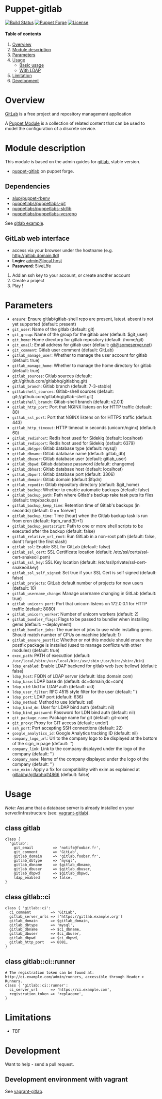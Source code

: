 # Puppet-gitlab

[![Build Status](https://travis-ci.org/sbadia/puppet-gitlab.png?branch=master)](https://travis-ci.org/sbadia/puppet-gitlab)
[![Puppet Forge](http://img.shields.io/puppetforge/v/sbadia/gitlab.svg)](https://forge.puppetlabs.com/sbadia/gitlab)
[![License](http://img.shields.io/:license-gpl3-blue.svg)](http://www.gnu.org/licenses/gpl-3.0.html)

#### Table of contents

1. [Overview](#overview)
2. [Module description](#module-description)
3. [Parameters](#parameters)
4. [Usage](#usage)
    * [Basic usage](#basic-usage)
    * [With LDAP](#with-ldap)
5. [Limitation](#limitation)
6. [Development](#development)

# Overview

[GitLab](http://gitlab.org/) is a free project and repository management application

A [Puppet Module](http://docs.puppetlabs.com/learning/modules1.html#modules) is a collection of related content that can be used to model the configuration of a discrete service.

# Module description

This module is based on the admin guides for [gitlab](https://github.com/gitlabhq/gitlabhq/wiki), stable version.

- [puppet-gitlab](http://forge.puppetlabs.com/sbadia/gitlab) on puppet forge.

## Dependencies
- [alup/puppet-rbenv](https://github.com/alup/puppet-rbenv)
- [puppetlabs/puppetlabs-git](https://github.com/puppetlabs/puppetlabs-git)
- [puppetlabs/puppetlabs-stdlib](https://github.com/puppetlabs/puppetlabs-stdlib)
- [puppetlabs/puppetlabs-vcsrepo](https://github.com/puppetlabs/puppetlabs-vcsrepo)

See [gitlab example](https://github.com/sbadia/vagrant-gitlab/blob/master/examples/gitlab.pp).

## GitLab web interface
- access via your browser under the hostname (e.g. http://gitlab.domain.tld)
- **Login**: admin@local.host
- **Password**: 5iveL!fe

1. Add an ssh key to your account, or create another account
2. Create a project
3. Play !

# Parameters

* `ensure`:  Ensure gitlab/gitlab-shell repo are present, latest. absent is not yet supported (default: present)
* `git_user`: Name of the gitlab (default: git)
* `git_group`: Name of the group for the gitlab user (default: $git_user)
* `git_home`: Home directory for gitlab repository (default: /home/git)
* `git_email`: Email address for gitlab user (default: git@someserver.net)
* `git_comment`: Gitlab user comment (default: GitLab)
* `gitlab_manage_user`: Whether to manage the user account for gitlab (default: true)
* `gitlab_manage_home`: Whether to manage the home directory for gitlab (default: true)
* `gitlab_sources`: Gitlab sources (default: git://github.com/gitlabhq/gitlabhq.git)
* `gitlab_branch`: Gitlab branch (default: 7-3-stable)
* `gitlabshell_sources`: Gitlab-shell sources (default: git://github.com/gitlabhq/gitlab-shell.git)
* `gitlabshell_branch`: Gitlab-shell branch (default: v2.0.1)
* `gitlab_http_port`: Port that NGINX listens on for HTTP traffic (default: 80)
* `gitlab_ssl_port`: Port that NGINX listens on for HTTPS traffic (default: 443)
* `gitlab_http_timeout`: HTTP timeout in seconds (unicorn/nginx) (default: 60)
* `gitlab_redishost`: Redis host used for Sidekiq (default: localhost)
* `gitlab_redisport`: Redis host used for Sidekiq (default: 6379)
* `gitlab_dbtype`: Gitlab database type (default: mysql)
* `gitlab_dbname`: Gitlab database name (default: gitlab\_db)
* `gitlab_dbuser`: Gitlab database user (default: gitlab\_user)
* `gitlab_dbpwd`: Gitlab database password (default: changeme)
* `gitlab_dbhost`: Gitlab database host (default: localhost)
* `gitlab_dbport`: Gitlab database port (default: 3306)
* `gitlab_domain`: Gitlab domain (default $fqdn)
* `gitlab_repodir`: Gitlab repository directory (default: $git\_home)
* `gitlab_backup`: Whether to enable automatic backups (default: false)
* `gitlab_backup_path`: Path where Gitlab's backup rake task puts its files (default: tmp/backups)
* `gitlab_backup_keep_time`: Retention time of Gitlab's backups (in seconds) (default: 0 == forever)
* `gitlab_backup_time`: Time (hour) when the Gitlab backup task is run from cron (default: fqdn\_rand(5)+1)
* `gitlab_backup_postscript`: Path to one or more shell scripts to be executed after the backup (default: false)
* `gitlab_relative_url_root`: Run GitLab in a non-root path (default: false, dont't forget the first slash)
* `gitlab_ssl`: Enable SSL for GitLab (default: false)
* `gitlab_ssl_cert`: SSL Certificate location (default: /etc/ssl/certs/ssl-cert-snakeoil.pem)
* `gitlab_ssl_key`: SSL Key location (default: /etc/ssl/private/ssl-cert-snakeoil.key)
* `gitlab_ssl_self_signed`: Set true if your SSL Cert is self signed (default: false)
* `gitlab_projects`: GitLab default number of projects for new users (default: 10)
* `gitlab_username_change`: Manage username changing in GitLab (default: true)
* `gitlab_unicorn_port`: Port that unicorn listens on 172.0.0.1 for HTTP traffic (default: 8080)
* `gitlab_unicorn_worker`: Number of unicorn workers (default: 2)
* `gitlab_bundler_flags`: Flags to be passed to bundler when installing gems (default: --deployment)
* `gitlab_bundler_jobs`: The number of jobs to use while installing gems. Should match number of CPUs on machine (default: 1)
* `gitlab_ensure_postfix`: Whether or not this module should ensure the postfix
  package is installed (used to manage conflicts with other modules) (default:
true)
* `exec_path`: PATH of executtion (default: `/usr/local/sbin:/usr/local/bin:/usr/sbin:/usr/bin:/sbin:/bin`)
* `ldap_enabled`: Enable LDAP backend for gitlab web (see bellow) (default: false)
* `ldap_host`: FQDN of LDAP server (default: ldap.domain.com)
* `ldap_base`: LDAP base dn (default: dc=domain,dc=com)
* `ldap_uid`: Uid for LDAP auth (default: uid)
* `ldap_user_filter`: RFC 4515 style filter for the user (default: '')
* `ldap_port`: LDAP port (default: 636)
* `ldap_method`: Method to use (default: ssl)
* `ldap_bind_dn`: User for LDAP bind auth (default: nil)
* `ldap_bind_password`: Password for LDN bind auth (default: nil)
* `git_package_name`: Package name for git (default: git-core)
* `git_proxy`: Proxy for GIT access (default: undef)
* `ssh_port`: Port accepting SSH connections (default: 22)
* `google_analytics_id`: Google Analytics tracking ID (default: nil)
* `company_logo_url`: Url to the company logo to be displayed at the bottom of the sign_in page (default: '')
* `company_link`: Link to the company displayed under the logo of the company (default: '')
* `company_name`: Name of the company displayed under the logo of the company (default: '')
* `use_exim` : Apply a fix for compatibility with exim as explained at [gitlabhq/gitlabhq#4866](https://github.com/gitlabhq/gitlabhq/issues/486) (default: false)

# Usage

_Note:_ Assume that a database server is already installed on your server/infrastructure (see: [vagrant-gitlab](https://github.com/sbadia/vagrant-gitlab/blob/master/examples/gitlab.pp)).

## class gitlab

```puppet
class {
  'gitlab':
    git_email         => 'notifs@foobar.fr',
    git_comment       => 'GitLab',
    gitlab_domain     => 'gitlab.foobar.fr',
    gitlab_dbtype     => 'mysql',
    gitlab_dbname     => $gitlab_dbname,
    gitlab_dbuser     => $gitlab_dbuser,
    gitlab_dbpwd      => $gitlab_dbpwd,
    ldap_enabled      => false,
}
```

## class gitlab::ci

```puppet
class { 'gitlab::ci':
  ci_comment         => 'GitLab',
  gitlab_server_urls => ['https://gitlab.example.org']
  gitlab_domain      => $gitlab_domain,
  gitlab_dbtype      => 'mysql',
  gitlab_dbname      => $ci_dbname,
  gitlab_dbuser      => $ci_dbuser,
  gitlab_dbpwd       => $ci_dbpwd,
  gitlab_http_port   => 8081,
}
```

## class gitlab::ci::runner

```puppet
# The registration token can be found at: http://ci.example.com/admin/runners, accessible through Header > Runners.
class { 'gitlab::ci::runner':
  ci_server_url      => 'https://ci.example.com',
  registration_token => 'replaceme',
}

```

# Limitations

- TBF

# Development

Want to help - send a pull request.

## Development environment with vagrant

See [vagrant-gitlab](https://github.com/sbadia/vagrant-gitlab).
